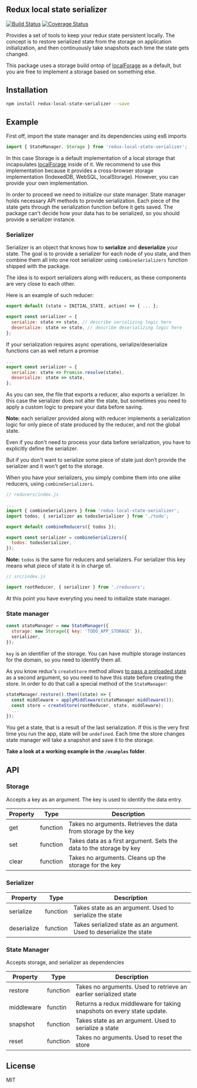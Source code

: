## Redux local state serializer
[![Build Status](https://travis-ci.org/MadAppGang/redux_local_state_serializer.svg?branch=master)](https://travis-ci.org/MadAppGang/redux_local_state_serializer)
[![Coverage Status](https://coveralls.io/repos/github/MadAppGang/redux_local_state_serializer/badge.svg?branch=master)](https://coveralls.io/github/MadAppGang/redux_local_state_serializer?branch=master)

Provides a set of tools to keep your redux state persistent locally. The concept is to restore serialized state from the storage on application initialization, and then continuously take snapshots each time the state gets changed.

This package uses a storage build ontop of [localForage](https://github.com/localForage/localForage "localForage") as a default, but you are free to implement a storage based on something else.

## Installation

```bash
npm install redux-local-state-serializer --save
```

## Example

First off, import the state manager and its dependencies using es6 imports
```javascript
import { StateManager, Storage } from 'redux-local-state-serializer';
```

In this case Storage is a default implementation of a local storage that incapsulates [localForage](https://github.com/localForage/localForage "localForage") inside of it. We recommend to use this implementation because it provides a cross-browser storage implementation (IndexedDB, WebSQL, localStorage). However, you can provide your own implementation.

In order to proceed we need to initialize our state manager. State manager holds necessary API methods to provide serialization. Each piece of the state gets through the serialization function before it gets saved. The package can't decide how your data has to be serialized, so you should provide a serializer instance.

### Serializer

Serializer is an object that knows how to **serialize** and **deserialize** your state.
The goal is to provide a serializer for each node of you state, and then combine them all into one root serializer using `combineSerializers` function shipped with the package.

The idea is to export serializers along with reducers, as these components are very close to each other.

Here is an example of such reducer:

```javascript
export default (state = INITIAL_STATE, action) => { ... };

export const serializer = {
  serialize: state => state, // describe serializing logic here
  deserialize: state => state, // describe deserializing logic here
};
```

If your serialization requires async operations, serialize/deserialize functions can as well return a promise

```javascript
...
export const serializer = {
  serialize: state => Promise.resolve(state),
  deserialize: state => state,
};
```

As you can see, the file that exports a reducer, also exports a serializer. In this case the serializer does not alter the state, but sometimes you need to apply a custom logic to prepare your data before saving.

**Note:** each serializer provided along with reducer implements a serialization logic for only piece of state produced by the reducer, and not the global state.

Even if you don't need to process your data before serialization, you have to explicitly define the serializer.

But if you don't want to serialize some piece of state just don’t provide the serializer and it won't get to the storage.

When you have your serializers, you simply combine them into one alike reducers, using `combineSerializers`.

```javascript
// reducers/index.js

...
import { combineSerializers } from 'redux-local-state-serializer';
import todos, { serializer as todosSerializer } from './todo';

export default combineReducers({ todos });

export const serializer = combineSerializers({
  todos: todosSerializer,
});
```

**Note:** `todos` is the same for reducers and serializers. For serializer this key means what piece of state it is in charge of.

```javascript
// src/index.js

import rootReducer, { serializer } from './reducers';
```

At this point you have everyting you need to initialize state manager.

### State manager

```javascript
const stateManager = new StateManager({
  storage: new Storage({ key: 'TODO_APP_STORAGE' }),
  serializer,
});
```

`key` is an identifier of the storage. You can have multiple storage instances for the domain, so you need to identify them all.

As you know redux's `createStore` method allows [to pass a preloaded state](https://redux.js.org/api-reference/createstore#arguments "to pass a preloaded state") as a second argument, so you need to have this state before creating the store. In order to do that call a special method of the `StateManager`:

```javascript
stateManager.restore().then((state) => {
  const middleware = applyMiddleware(stateManager.middleware());
  const store = createStore(rootReducer, state, middleware);
  ...
});
```

You get a state, that is a result of the last serialization. If this is the very first time you run the app, state will be `undefined`. Each time the store changes state manager will take a snapshot and save it to the storage.

**Take a look at a working example in the `/examples` folder**.

## API

### Storage
Accepts a key as an argument. The key is used to identify the data entry.

| Property | Type | Description
| --- | --- | --- |
| get | function | Takes no arguments. Retrieves the data from storage by the key |
| set | function | Takes data as a first argument. Sets the data to the storage by key |
| clear | function | Takes no arguments. Cleans up the storage for the key |

### Serializer

| Property | Type | Description
| --- | --- | --- |
| serialize | function | Takes state as an argument. Used to serialize the state |
| deserialize | function | Takes serialized state as an argument. Used to deserialize the state |

### State Manager
Accepts storage, and serializer as dependencies

| Property | Type | Description
| --- | --- | --- |
| restore | function | Takes no arguments. Used to retrieve an earlier serialized state |
| middleware | functin | Returns a redux middleware for taking snapshots on every state update.
| snapshot | function | Takes state as an argument. Used to serialize a state |
| reset | function | Takes no arguments. Used to reset the store |

## License
MIT
